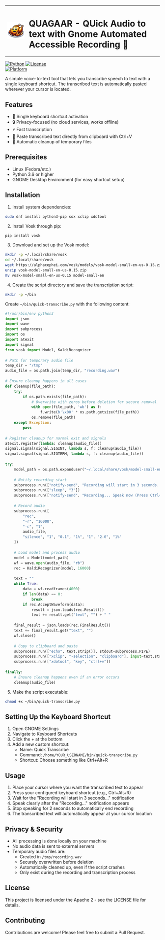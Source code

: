 <table>  
  <tr>  
    <td>  
      <img src="quagaar.webp" alt="QUAGAAR" width="200">  
    </td>  
    <td>  
      <h1>QUAGAAR - QUick Audio to text with Gnome Automated Accessible Recording 🎤</h1>  
    </td>  
  </tr>  
</table>  

[![Python](https://img.shields.io/badge/Python-3.6%2B-blue)](https://www.python.org/)
[![License](https://img.shields.io/badge/License-Apache_2.0-green.svg)](https://opensource.org/licenses/Apache-2.0)  
[![Platform](https://img.shields.io/badge/Platform-Linux-lightgrey)](https://www.linux.org/)

A simple voice-to-text tool that lets you transcribe speech to text with a single keyboard shortcut. The transcribed text is automatically pasted wherever your cursor is located.

## Features

- 🎯 Single keyboard shortcut activation
- 🔒 Privacy-focused (no cloud services, works offline)
- ⚡ Fast transcription
- 📝 Paste transcribed text directly from clipboard with Ctrl+V
- 🧹 Automatic cleanup of temporary files

## Prerequisites

- Linux (Fedora/etc.)
- Python 3.6 or higher
- GNOME Desktop Environment (for easy shortcut setup)

## Installation

1. Install system dependencies:
```bash
sudo dnf install python3-pip sox xclip xdotool
```

2. Install Vosk through pip:
```bash
pip install vosk
```

3. Download and set up the Vosk model:
```bash
mkdir -p ~/.local/share/vosk
cd ~/.local/share/vosk
wget https://alphacephei.com/vosk/models/vosk-model-small-en-us-0.15.zip
unzip vosk-model-small-en-us-0.15.zip
mv vosk-model-small-en-us-0.15 model-small-en
```

4. Create the script directory and save the transcription script:
```bash
mkdir -p ~/bin
```

Create `~/bin/quick-transcribe.py` with the following content:

```python
#!/usr/bin/env python3
import json
import wave
import subprocess
import os
import atexit
import signal
from vosk import Model, KaldiRecognizer

# Path for temporary audio file
temp_dir = "/tmp"
audio_file = os.path.join(temp_dir, "recording.wav")

# Ensure cleanup happens in all cases
def cleanup(file_path):
    try:
        if os.path.exists(file_path):
            # Overwrite with zeros before deletion for secure removal
            with open(file_path, 'wb') as f:
                f.write(b'\x00' * os.path.getsize(file_path))
            os.remove(file_path)
    except Exception:
        pass

# Register cleanup for normal exit and signals
atexit.register(lambda: cleanup(audio_file))
signal.signal(signal.SIGINT, lambda s, f: cleanup(audio_file))
signal.signal(signal.SIGTERM, lambda s, f: cleanup(audio_file))

try:
    model_path = os.path.expanduser("~/.local/share/vosk/model-small-en")

    # Notify recording start
    subprocess.run(["notify-send", "Recording will start in 3 seconds..."])
    subprocess.run(["sleep", "3"])
    subprocess.run(["notify-send", "Recording... Speak now (Press Ctrl+C to stop)"])

    # Record audio
    subprocess.run([
        "rec",
        "-r", "16000",
        "-c", "1",
        audio_file,
        "silence", "1", "0.1", "1%", "1", "2.0", "1%"
    ])

    # Load model and process audio
    model = Model(model_path)
    wf = wave.open(audio_file, "rb")
    rec = KaldiRecognizer(model, 16000)

    text = ""
    while True:
        data = wf.readframes(4000)
        if len(data) == 0:
            break
        if rec.AcceptWaveform(data):
            result = json.loads(rec.Result())
            text += result.get("text", "") + " "

    final_result = json.loads(rec.FinalResult())
    text += final_result.get("text", "")
    wf.close()

    # Copy to clipboard and paste
    subprocess.run(["echo", text.strip()], stdout=subprocess.PIPE)
    subprocess.run(["xclip", "-selection", "clipboard"], input=text.strip().encode())
    subprocess.run(["xdotool", "key", "ctrl+v"])

finally:
    # Ensure cleanup happens even if an error occurs
    cleanup(audio_file)
```

5. Make the script executable:
```bash
chmod +x ~/bin/quick-transcribe.py
```

## Setting Up the Keyboard Shortcut

1. Open GNOME Settings
2. Navigate to Keyboard Shortcuts
3. Click the + at the bottom
4. Add a new custom shortcut:
   - Name: Quick Transcribe
   - Command: `/home/YOUR_USERNAME/bin/quick-transcribe.py`
   - Shortcut: Choose something like Ctrl+Alt+R

## Usage

1. Place your cursor where you want the transcribed text to appear
2. Press your configured keyboard shortcut (e.g., Ctrl+Alt+R)
3. Wait for the "Recording will start in 3 seconds..." notification
4. Speak clearly after the "Recording..." notification appears
5. Stop speaking for 2 seconds to automatically end recording
6. The transcribed text will automatically appear at your cursor location

## Privacy & Security

- All processing is done locally on your machine
- No audio data is sent to external servers
- Temporary audio files are:
  - Created in `/tmp/recording.wav`
  - Securely overwritten before deletion
  - Automatically cleaned up, even if the script crashes
  - Only exist during the recording and transcription process

## License

This project is licensed under the Apache 2 - see the LICENSE file for details.

## Contributing

Contributions are welcome! Please feel free to submit a Pull Request.
